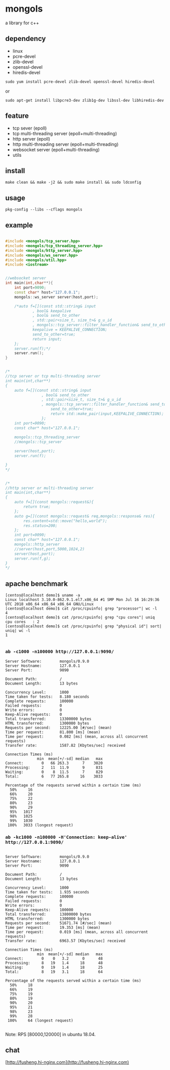 # mongols
a library for c++

## dependency

- linux
- pcre-devel
- zlib-devel
- openssl-devel
- hiredis-devel

`sudo yum install pcre-devel zlib-devel openssl-devel hiredis-devel`

or

`sudo apt-get install libpcre3-dev zlib1g-dev libssl-dev libhiredis-dev`

## feature

- tcp sever (epoll)
- tcp multi-threading server (epoll+multi-threading)
- http server (epoll)
- http multi-threading server (epoll+multi-threading)
- websocket server (epoll+multi-threading)
- utils

## install 

`make clean && make -j2 && sudo make install && sudo ldconfig`

## usage

`pkg-config --libs --cflags mongols`

## example

```cpp

#include <mongols/tcp_server.hpp>
#include <mongols/tcp_threading_server.hpp>
#include <mongols/http_server.hpp>
#include <mongols/ws_server.hpp>
#include <mongols/util.hpp>
#include <iostream>


//websocket server
int main(int,char**){
	int port=9090;
	const char* host="127.0.0.1";
	mongols::ws_server server(host,port);

	/*auto f=[](const std::string& input
            , bool& keepalive
            , bool& send_to_other
            , std::pair<size_t, size_t>& g_u_id
            , mongols::tcp_server::filter_handler_function& send_to_other_filter){
			keepalive = KEEPALIVE_CONNECTION;
			send_to_other=true;
			return input;
	};
	server.run(f);*/
	server.run();
}


/*
//tcp server or tcp multi-threading server
int main(int,char**)
{
	auto f=[](const std::string& input
                , bool& send_to_other
                , std::pair<size_t, size_t>& g_u_id
                , mongols::tcp_server::filter_handler_function& send_to_other_filter){
					send_to_other=true;
					return std::make_pair(input,KEEPALIVE_CONNECTION);
				};
	int port=9090;
	const char* host="127.0.0.1";
	
	mongols::tcp_threading_server
	//mongols::tcp_server

	server(host,port);
	server.run(f);

}
*/


/*
//http server or multi-threading server
int main(int,char**)
{
	auto f=[](const mongols::request&){
		return true;
	};
	auto g=[](const mongols::request& req,mongols::response& res){
		res.content=std::move("hello,world");
		res.status=200;
	};
	int port=9090;
	const char* host="127.0.0.1";
	mongols::http_server 
	//server(host,port,5000,1024,2)
	server(host,port);
	server.run(f,g);
}
*/

```

## apache benchmark

```
[centos@localhost demo]$ uname -a
Linux localhost 3.10.0-862.9.1.el7.x86_64 #1 SMP Mon Jul 16 16:29:36 UTC 2018 x86_64 x86_64 x86_64 GNU/Linux
[centos@localhost demo]$ cat /proc/cpuinfo| grep "processor"| wc -l
4
[centos@localhost demo]$ cat /proc/cpuinfo| grep "cpu cores"| uniq
cpu cores	: 2
[centos@localhost demo]$ cat /proc/cpuinfo| grep "physical id"| sort| uniq| wc -l
1


```

### ` ab -c1000 -n100000 http://127.0.0.1:9090/ `

```
Server Software:        mongols/0.9.0
Server Hostname:        127.0.0.1
Server Port:            9090

Document Path:          /
Document Length:        13 bytes

Concurrency Level:      1000
Time taken for tests:   8.180 seconds
Complete requests:      100000
Failed requests:        0
Write errors:           0
Keep-Alive requests:    0
Total transferred:      13300000 bytes
HTML transferred:       1300000 bytes
Requests per second:    12225.00 [#/sec] (mean)
Time per request:       81.800 [ms] (mean)
Time per request:       0.082 [ms] (mean, across all concurrent requests)
Transfer rate:          1587.82 [Kbytes/sec] received

Connection Times (ms)
              min  mean[+/-sd] median   max
Connect:        0   66 263.3      7    3020
Processing:     2   11  11.9      9     831
Waiting:        0    8  11.5      7     829
Total:          6   77 265.8     16    3033

Percentage of the requests served within a certain time (ms)
  50%     16
  66%     20
  75%     22
  80%     23
  90%     29
  95%   1017
  98%   1025
  99%   1030
 100%   3033 (longest request)

```

### ` ab -kc1000 -n100000 -H'Connection: keep-alive'  http://127.0.0.1:9090/ `

```

Server Software:        mongols/0.9.0
Server Hostname:        127.0.0.1
Server Port:            9090

Document Path:          /
Document Length:        13 bytes

Concurrency Level:      1000
Time taken for tests:   1.935 seconds
Complete requests:      100000
Failed requests:        0
Write errors:           0
Keep-Alive requests:    100000
Total transferred:      13800000 bytes
HTML transferred:       1300000 bytes
Requests per second:    51671.74 [#/sec] (mean)
Time per request:       19.353 [ms] (mean)
Time per request:       0.019 [ms] (mean, across all concurrent requests)
Transfer rate:          6963.57 [Kbytes/sec] received

Connection Times (ms)
              min  mean[+/-sd] median   max
Connect:        0    0   3.2      0      48
Processing:     8   19   1.4     18      48
Waiting:        0   19   1.4     18      25
Total:          8   19   3.1     18      64

Percentage of the requests served within a certain time (ms)
  50%     18
  66%     19
  75%     19
  80%     19
  90%     20
  95%     21
  98%     23
  99%     28
 100%     64 (longest request)


```

Note: RPS [80000,120000] in ubuntu 18.04.

## chat

[http://fusheng.hi-nginx.com](http://fusheng.hi-nginx.com)
